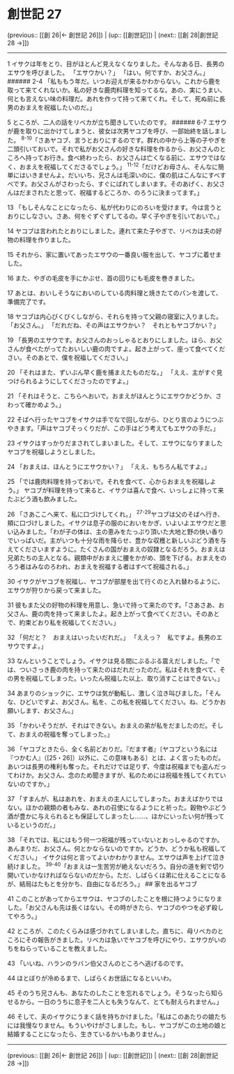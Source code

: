 # 創世記 27

(previous:: [[創 26|← 創世記 26]]) | (up:: [[創世記]]) | (next:: [[創 28|創世記 28 →]])

***




1 
イサクは年をとり、目がほとんど見えなくなりました。そんなある日、長男のエサウを呼びました。 「エサウかい？」 「はい。何ですか、お父さん。」 ###### 2-4 「私ももう年だ。いつお迎えが来るかわからない。これから鹿を取って来てくれないか。私の好きな鹿肉料理を知ってるな。あの、実にうまい、何とも言えない味の料理だ。あれを作って持って来てくれ。そして、死ぬ前に長男のおまえを祝福したいのだ。」 



5 
ところが、二人の話をリベカが立ち聞きしていたのです。 ###### 6-7 エサウが鹿を取りに出かけてしまうと、彼女は次男ヤコブを呼び、一部始終を話しました。 <sup class="versenum">8-10</sup>「さあヤコブ、言うとおりにするのです。群れの中から上等の子やぎを二頭引いておいで。それで私がお父さんの好きな料理を作るから、お父さんのところへ持ってお行き。食べ終わったら、お父さんは亡くなる前に、エサウではなく、おまえを祝福してくださるでしょう。」 <sup class="versenum">11-12</sup>「だけどお母さん、そんなに簡単にはいきませんよ。だいいち、兄さんは毛深いのに、僕の肌はこんなにすべすべです。お父さんがさわったら、すぐにばれてしまいます。そのあげく、お父さんはだまされたと思って、祝福するどころか、のろうに決まってます。」 



13 
「もしそんなことになったら、私が代わりにのろいを受けます。今は言うとおりにしなさい。さあ、何をぐずぐずしてるの。早く子やぎを引いておいで。」 



14 
ヤコブは言われたとおりにしました。連れて来た子やぎで、リベカは夫の好物の料理を作りました。 



15 
それから、家に置いてあったエサウの一番良い服を出して、ヤコブに着せました。 



16 
また、やぎの毛皮を手にかぶせ、首の回りにも毛皮を巻きました。 



17 
あとは、おいしそうなにおいのしている肉料理と焼きたてのパンを渡して、準備完了です。 



18 
ヤコブは内心びくびくしながら、それらを持って父親の寝室に入りました。 「お父さん。」 「だれだね、その声はエサウかい？　それともヤコブかい？」 



19 
「長男のエサウです。お父さんのおっしゃるとおりにしました。ほら、お父さんが食べたがってたおいしい鹿の肉ですよ。起き上がって、座って食べてください。そのあとで、僕を祝福してください。」 



20 
「それはまた、ずいぶん早く鹿を捕まえたものだな。」 「ええ、主がすぐ見つけられるようにしてくださったのですよ。」 



21 
「それはそうと、こちらへおいで。おまえがほんとうにエサウかどうか、さわって確かめよう。」 



22 
そばへ行ったヤコブをイサクは手でなで回しながら、ひとり言のようにつぶやきます。「声はヤコブそっくりだが、この手はどう考えてもエサウの手だ。」 



23 
イサクはすっかりだまされてしまいました。そして、エサウになりすましたヤコブを祝福しようとしました。 



24 
「おまえは、ほんとうにエサウかい？」 「ええ、もちろん私ですよ。」 



25 
「では鹿肉料理を持っておいで。それを食べて、心からおまえを祝福しよう。」 ヤコブが料理を持って来ると、イサクは喜んで食べ、いっしょに持って来たぶどう酒も飲みました。 



26 
「さあここへ来て、私に口づけしてくれ。」 <sup class="versenum">27-29</sup>ヤコブは父のそばへ行き、頬に口づけしました。イサクは息子の服のにおいをかぎ、いよいよエサウだと思い込みました。「わが子の体は、主の恵みをたっぷり頂いた大地と野の快い香りでいっぱいだ。主がいつも十分な雨を降らせ、豊かな収穫と新しいぶどう酒を与えてくださいますように。たくさんの国がおまえの奴隷となるだろう。おまえは兄弟たちの主人となる。親類中がおまえに腰をかがめ、頭を下げる。おまえをのろう者はみなのろわれ、おまえを祝福する者はすべて祝福される。」 



30 
イサクがヤコブを祝福し、ヤコブが部屋を出て行くのと入れ替わるように、エサウが狩りから戻って来ました。 



31 
彼もまた父の好物の料理を用意し、急いで持って来たのです。「さあさあ、お父さん、鹿の肉を持って来ましたよ。起き上がって食べてください。そのあとで、約束どおり私を祝福してください。」 



32 
「何だと？　おまえはいったいだれだ。」 「ええっ？　私ですよ。長男のエサウですよ。」 



33 
なんということでしょう。イサクは見る間にぶるぶる震えだしました。「では、ついさっき鹿の肉を持って来たのはだれだったのだ。私はそれを食べて、その男を祝福してしまった。いったん祝福した以上、取り消すことはできない。」 



34 
あまりのショックに、エサウは気が動転し、激しく泣き叫びました。「そんな、ひどいですよ、お父さん。私を、この私を祝福してください。ね、どうかお願いします、お父さん。」 



35 
「かわいそうだが、それはできない。おまえの弟が私をだましたのだ。そして、おまえの祝福を奪ってしまった。」 



36 
「ヤコブときたら、全く名前どおりだ。『だます者』〔ヤコブという名には『つかむ人』（[25・26]）以外に、この意味もある〕とは、よく言ったものだ。あいつは長男の権利も奪った。それだけでは足りず、今度は祝福までも盗んだってわけか。お父さん、念のため聞きますが、私のためには祝福を残してくれていないのですか。」 



37 
「すまんが、私はあれを、おまえの主人にしてしまった。おまえばかりではない。ほかの親類の者もみな、あれの召使になるようにと祈った。穀物やぶどう酒が豊かに与えられるとも保証してしまったし……、ほかにいったい何が残っているというのだ。」 



38 
「それでは、私にはもう何一つ祝福が残っていないとおっしゃるのですか。あんまりだ、お父さん。何とかならないのですか。どうか、どうか私も祝福してください。」 イサクは何と言ってよいかわかりません。エサウは声を上げて泣き続けました。 <sup class="versenum">39-40</sup>「おまえは一生苦労が絶えないだろう。自分の道を剣で切り開いていかなければならないのだから。ただ、しばらくは弟に仕えることになるが、結局はたもとを分かち、自由になるだろう。」 ## 家を出るヤコブ 



41 
このことがあってからエサウは、ヤコブのしたことを根に持つようになりました。「お父さんも先は長くはない。その時がきたら、ヤコブのやつを必ず殺してやろう。」 



42 
ところが、このたくらみは感づかれてしまいました。直ちに、母リベカのところにその報告がきました。リベカは急いでヤコブを呼びにやり、エサウがいのちをねらっていることを教えました。 



43 
「いいね、ハランのラバン伯父さんのところへ逃げるのです。 



44 
ほとぼりが冷めるまで、しばらくお世話になるといいわ。 



45 
そのうち兄さんも、あなたのしたことを忘れるでしょう。そうなったら知らせるから。一日のうちに息子を二人とも失うなんて、とても耐えられません。」 



46 
そして、夫のイサクにうまく話を持ちかけました。「私はこのあたりの娘たちには我慢なりません。もういやけがさしました。もし、ヤコブがこの土地の娘と結婚することになったら、生きているかいもありません。」

***

(previous:: [[創 26|← 創世記 26]]) | (up:: [[創世記]]) | (next:: [[創 28|創世記 28 →]])
